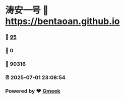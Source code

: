# 涛安一号 :link: https://bentaoan.github.io 
### :page_facing_up: [95](https://bentaoan.github.io/tag.html) 
### :speech_balloon: 0 
### :hibiscus: 90316 
### :alarm_clock: 2025-07-01 23:08:54 
### Powered by :heart: [Gmeek](https://github.com/Meekdai/Gmeek)
